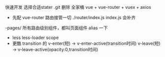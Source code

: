 快速开发
选择合适stater
.git 删除
全家桶
vue + vue-router + vuex + axios
- 先配 vue-router 路由接管一切
./router/index.js index.js 会补齐

-pages/
所有路由级别组件，都叫页面组件
alias 一下

- less less-loader
scope
- 更酷
    transition 的 
    v-enter(短) -> v-enter-active(transition时间)
    v-leave(短) -> v-leave-active(opacity:0,transition时间)